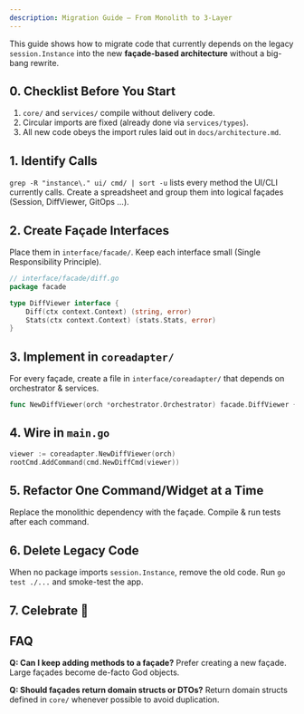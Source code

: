 ```yaml
---
description: Migration Guide – From Monolith to 3-Layer
---
```


This guide shows how to migrate code that currently depends on the legacy `session.Instance` into the new **façade-based architecture** without a big-bang rewrite.

## 0. Checklist Before You Start
1. `core/` and `services/` compile without delivery code.
2. Circular imports are fixed (already done via `services/types`).
3. All new code obeys the import rules laid out in `docs/architecture.md`.

## 1. Identify Calls
`grep -R "instance\." ui/ cmd/ | sort -u` lists every method the UI/CLI currently calls.  Create a spreadsheet and group them into logical façades (Session, DiffViewer, GitOps …).

## 2. Create Façade Interfaces
Place them in `interface/facade/`.  Keep each interface small (Single Responsibility Principle).

```go
// interface/facade/diff.go
package facade

type DiffViewer interface {
    Diff(ctx context.Context) (string, error)
    Stats(ctx context.Context) (stats.Stats, error)
}
```

## 3. Implement in `coreadapter/`
For every façade, create a file in `interface/coreadapter/` that depends on orchestrator & services.

```go
func NewDiffViewer(orch *orchestrator.Orchestrator) facade.DiffViewer { … }
```

## 4. Wire in `main.go`
```go
viewer := coreadapter.NewDiffViewer(orch)
rootCmd.AddCommand(cmd.NewDiffCmd(viewer))
```

## 5. Refactor One Command/Widget at a Time
Replace the monolithic dependency with the façade. Compile & run tests after each command.

## 6. Delete Legacy Code
When no package imports `session.Instance`, remove the old code. Run `go test ./...` and smoke-test the app.

## 7. Celebrate 🎉

## FAQ
**Q: Can I keep adding methods to a façade?**  Prefer creating a new façade.  Large façades become de-facto God objects.

**Q: Should façades return domain structs or DTOs?**  Return domain structs defined in `core/` whenever possible to avoid duplication.
